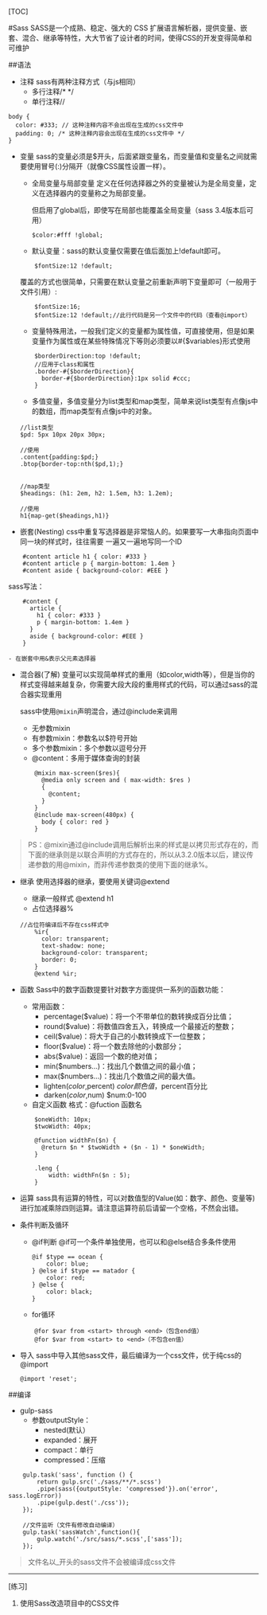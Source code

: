 [TOC]

#Sass
SASS是一个成熟、稳定、强大的 CSS 扩展语言解析器，提供变量、嵌套、混合、继承等特性，大大节省了设计者的时间，使得CSS的开发变得简单和可维护

##语法
* 注释
sass有两种注释方式（与js相同）
    - 多行注释/\* \*/
    - 单行注释//
```
body {
  color: #333; // 这种注释内容不会出现在生成的css文件中
  padding: 0; /* 这种注释内容会出现在生成的css文件中 */
}
```

* 变量
sass的变量必须是$开头，后面紧跟变量名，而变量值和变量名之间就需要使用冒号(:)分隔开（就像CSS属性设置一样）。
    - 全局变量与局部变量
    定义在任何选择器之外的变量被认为是全局变量，定义在选择器内的变量称之为局部变量。

        但启用了global后，即使写在局部也能覆盖全局变量（sass 3.4版本后可用）
        ```
        $color:#fff !global;
        ```

    - 默认变量：sass的默认变量仅需要在值后面加上!default即可。
    ```
        $fontSize:12 !default;
    ```
    覆盖的方式也很简单，只需要在默认变量之前重新声明下变量即可（一般用于文件引用）:
    ```
        $fontSize:16;
        $fontSize:12 !default;//此行代码是另一个文件中的代码（查看@import）
    ```
    - 变量特殊用法，一般我们定义的变量都为属性值，可直接使用，但是如果变量作为属性或在某些特殊情况下等则必须要以#{$variables}形式使用
    ```
        $borderDirection:top !default;
        //应用于class和属性
        .border-#{$borderDirection}{
          border-#{$borderDirection}:1px solid #ccc;
        }
    ```
    - 多值变量，多值变量分为list类型和map类型，简单来说list类型有点像js中的数组，而map类型有点像js中的对象。
    ```
    //list类型
    $pd: 5px 10px 20px 30px;

    //使用
    .content{padding:$pd;}
    .btop{border-top:nth($pd,1);}


    //map类型
    $headings: (h1: 2em, h2: 1.5em, h3: 1.2em);

    //使用
    h1{map-get($headings,h1)}
    ```
    
* 嵌套(Nesting)
css中重复写选择器是非常恼人的。如果要写一大串指向页面中同一块的样式时，往往需要 一遍又一遍地写同一个ID
```
    #content article h1 { color: #333 }
    #content article p { margin-bottom: 1.4em }
    #content aside { background-color: #EEE }
```
sass写法：
```
    #content {
      article {
        h1 { color: #333 }
        p { margin-bottom: 1.4em }
      }
      aside { background-color: #EEE }
    }
```
    - 在嵌套中用&表示父元素选择器


* 混合器(了解)
变量可以实现简单样式的重用（如color,width等），但是当你的样式变得越来越复杂，你需要大段大段的重用样式的代码，可以通过sass的混合器实现重用

    sass中使用`@mixin`声明混合，通过@include来调用

    + 无参数mixin
    + 有参数mixin：参数名以$符号开始
    + 多个参数mixin：多个参数以逗号分开
    + @content：多用于媒体查询的封装

    ```
        @mixin max-screen($res){
          @media only screen and ( max-width: $res )
          {
            @content;
          }
        }
        @include max-screen(480px) {
          body { color: red }
        }
    ```

>PS：@mixin通过@include调用后解析出来的样式是以拷贝形式存在的，而下面的继承则是以联合声明的方式存在的，所以从3.2.0版本以后，建议传递参数的用@mixin，而非传递参数类的使用下面的继承%。

* 继承
使用选择器的继承，要使用关键词@extend
    - 继承一般样式
        @extend h1
    - 占位选择器%
    ```
    //占位符编译后不存在css样式中
        %ir{
          color: transparent;
          text-shadow: none;
          background-color: transparent;
          border: 0;
        }
        @extend %ir;
    ```

* 函数
Sass中的数字函数提要针对数字方面提供一系列的函数功能：
    - 常用函数：
        + percentage($value)：将一个不带单位的数转换成百分比值；
        + round($value)：将数值四舍五入，转换成一个最接近的整数；
        + ceil($value)：将大于自己的小数转换成下一位整数；
        + floor($value)：将一个数去除他的小数部分；
        + abs($value)：返回一个数的绝对值；
        + min($numbers…)：找出几个数值之间的最小值；
        + max($numbers…)：找出几个数值之间的最大值。
        + lighten($color,$percent) $color颜色值，$percent百分比
        + darken($color,$num)  $num:0-100 
    - 自定义函数
    格式：@fuction 函数名
    ```
        $oneWidth: 10px;  
        $twoWidth: 40px;  
          
        @function widthFn($n) {  
          @return $n * $twoWidth + ($n - 1) * $oneWidth;  
        }  
          
        .leng {   
            width: widthFn($n : 5);  
        } 
    ```

* 运算
    sass具有运算的特性，可以对数值型的Value(如：数字、颜色、变量等)进行加减乘除四则运算。请注意运算符前后请留一个空格，不然会出错。

* 条件判断及循环
    - @if判断
        @if可一个条件单独使用，也可以和@else结合多条件使用
        ```
        @if $type == ocean {
            color: blue;
        } @else if $type == matador {
            color: red;
        } @else {
            color: black;
        }
        ```


    - for循环
    ```
        @for $var from <start> through <end>（包含end值）
        @for $var from <start> to <end>（不包含en值）
    ```

* 导入
sass中导入其他sass文件，最后编译为一个css文件，优于纯css的@import
    ```
    @import 'reset';
    ```


##编译
* gulp-sass
    - 参数outputStyle：
        + nested(默认）
        + expanded：展开
        + compact：单行
        + compressed：压缩

```
    gulp.task('sass', function () {
        return gulp.src('./sass/**/*.scss')
        .pipe(sass({outputStyle: 'compressed'}).on('error', sass.logError))
        .pipe(gulp.dest('./css'));
    });

    //文件监听（文件有修改自动编译）
    gulp.task('sassWatch',function(){
        gulp.watch('./src/sass/*.scss',['sass']);
    });

```

>文件名以_开头的sass文件不会被编译成css文件

---

[练习]

1. 使用Sass改造项目中的CSS文件